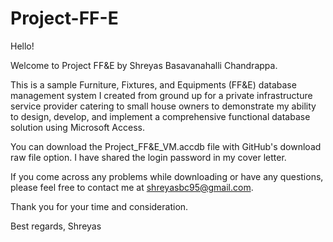 # Project-FF-E

Hello! 

Welcome to Project FF&E by Shreyas Basavanahalli Chandrappa.

This is a sample Furniture, Fixtures, and Equipments (FF&E) database management system I created from ground up for a private infrastructure service provider catering to small house owners to demonstrate my ability to design, develop, and implement a comprehensive functional database solution using Microsoft Access.

You can download the Project_FF&E_VM.accdb file with GitHub's download raw file option. I have shared the login password in my cover letter.

If you come across any problems while downloading or have any questions, please feel free to contact me at shreyasbc95@gmail.com.

Thank you for your time and consideration.

Best regards,
Shreyas
